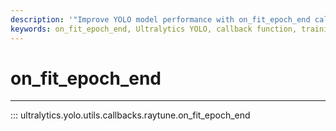 ```yaml
---
description: '"Improve YOLO model performance with on_fit_epoch_end callback. Learn to integrate with Ray Tune for hyperparameter tuning. Ultralytics YOLO docs."'
keywords: on_fit_epoch_end, Ultralytics YOLO, callback function, training, model tuning
---
```


# on_fit_epoch_end
---
::: ultralytics.yolo.utils.callbacks.raytune.on_fit_epoch_end
<br><br>
